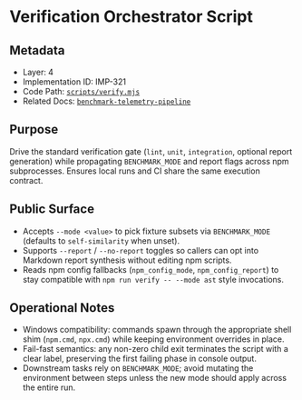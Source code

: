 # Verification Orchestrator Script

## Metadata
- Layer: 4
- Implementation ID: IMP-321
- Code Path: [`scripts/verify.mjs`](../../../scripts/verify.mjs)
- Related Docs: [`benchmark-telemetry-pipeline`](../../layer-3/benchmark-telemetry-pipeline.mdmd.md)

## Purpose
Drive the standard verification gate (`lint`, `unit`, `integration`, optional report generation) while propagating `BENCHMARK_MODE` and report flags across npm subprocesses. Ensures local runs and CI share the same execution contract.

## Public Surface
- Accepts `--mode <value>` to pick fixture subsets via `BENCHMARK_MODE` (defaults to `self-similarity` when unset).
- Supports `--report` / `--no-report` toggles so callers can opt into Markdown report synthesis without editing npm scripts.
- Reads npm config fallbacks (`npm_config_mode`, `npm_config_report`) to stay compatible with `npm run verify -- --mode ast` style invocations.

## Operational Notes
- Windows compatibility: commands spawn through the appropriate shell shim (`npm.cmd`, `npx.cmd`) while keeping environment overrides in place.
- Fail-fast semantics: any non-zero child exit terminates the script with a clear label, preserving the first failing phase in console output.
- Downstream tasks rely on `BENCHMARK_MODE`; avoid mutating the environment between steps unless the new mode should apply across the entire run.
